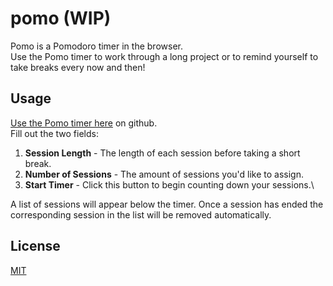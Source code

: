 # pomo (WIP) 

Pomo is a Pomodoro timer in the browser.\
Use the Pomo timer to work through a long project or to remind yourself to take breaks every now and then!

## Usage

[Use the Pomo timer here]() on github.\
Fill out the two fields:
1. **Session Length** - The length of each session before taking a short break.
2. **Number of Sessions** - The amount of sessions you'd like to assign. 
3. **Start Timer** - Click this button to begin counting down your sessions.\

A list of sessions will appear below the timer. Once a session has ended the corresponding session in the list will be removed automatically.

## License
[MIT](https://choosealicense.com/licenses/mit/)